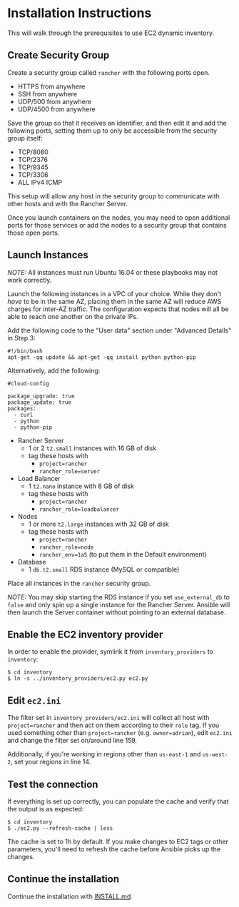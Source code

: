 # Installation Instructions

This will walk through the prerequisites to use EC2 dynamic inventory.

## Create Security Group

Create a security group called `rancher` with the following ports open. 

  * HTTPS from anywhere
  * SSH from anywhere
  * UDP/500 from anywhere
  * UDP/4500 from anywhere

Save the group so that it receives an identifier, and then edit it and add the following ports, setting them up to only be accessible from the security group itself:

  * TCP/8080
  * TCP/2376
  * TCP/9345
  * TCP/3306
  * ALL IPv4 ICMP

This setup will allow any host in the security group to communicate with other hosts and with the Rancher Server.

Once you launch containers on the nodes, you may need to open additional ports for those services or add the nodes to a security group that contains those open ports.

## Launch Instances

*NOTE:* All instances must run Ubuntu 16.04 or these playbooks may not work correctly.

Launch the following instances in a VPC of your choice. While they don't 
_have_ to be in the same AZ, placing them in the same AZ will reduce
AWS charges for inter-AZ traffic. The configuration expects that nodes will 
all be able to reach one another on the private IPs. 

Add the following code  to the "User data" section under "Advanced Details" in Step 3:
```
#!/bin/bash
apt-get -qq update && apt-get -qq install python python-pip
```

Alternatively, add the following:
```
#cloud-config

package_upgrade: true
package_update: true
packages: 
  - curl
  - python
  - python-pip
```

  * Rancher Server
    * 1 or 2 `t2.small` instances with 16 GB of disk
    * tag these hosts with
      * `project=rancher`
      * `rancher_role=server`
  * Load Balancer
    * 1 `t2.nano` instance with 8 GB of disk
    * tag these hosts with
      * `project=rancher`
      * `rancher_role=loadbalancer`
  * Nodes
    * 1 or more `t2.large` instances with 32 GB of disk
    * tag these hosts with
      * `project=rancher`
      * `rancher_role=node`
      * `rancher_env=1a5` (to put them in the Default environment)
  * Database
    * 1 `db.t2.small` RDS instance (MySQL or compatible)

Place all instances in the `rancher` security group.

*NOTE:* You may skip starting the RDS instance if you set `use_external_db`
to `false` and only spin up a single instance for the Rancher Server. Ansible
will then launch the Server container without pointing to an external
database.

## Enable the EC2 inventory provider

In order to enable the provider, symlink it from `inventory_providers` to 
`inventory`:

  ```
  $ cd inventory
  $ ln -s ../inventory_providers/ec2.py ec2.py
  ```

## Edit `ec2.ini`

The filter set in `inventory_providers/ec2.ini` will collect all host with
`project=rancher` and then act on them according to their `role` tag. If you
used something other than `project=rancher` (e.g. `owner=adrian`), edit `ec2.ini` and change the filter set on/around line 159. 

Additionally, if you're working in regions other than `us-east-1` and 
`us-west-2`, set your regions in line 14.

## Test the connection

If everything is set up correctly, you can populate the cache and verify that
the output is as expected:

  ```
  $ cd inventory
  $ ./ec2.py --refresh-cache | less
  ```

The cache is set to 1h by default. If you make changes to EC2 tags or other
parameters, you'll need to refresh the cache before Ansible picks up the 
changes.

## Continue the installation

Continue the installation with [INSTALL.md](INSTALL.md).

  
